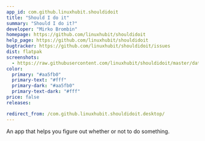 ```yaml
---
app_id: com.github.linuxhubit.shouldidoit
title: "Should I do it"
summary: "Should I do it?"
developer: "Mirko Brombin"
homepage: https://github.com/linuxhubit/shouldidoit
help_page: https://github.com/linuxhubit/shouldidoit
bugtracker: https://github.com/linuxhubit/shouldidoit/issues
dist: flatpak
screenshots:
  - https://raw.githubusercontent.com/linuxhubit/shouldidoit/master/data/screenshot-1.png
color:
  primary: "#aa5fb0"
  primary-text: "#fff"
  primary-dark: "#aa5fb0"
  primary-text-dark: "#fff"
price: false
releases:

redirect_from: /com.github.linuxhubit.shouldidoit.desktop/
---
```


<p>An app that helps you figure out whether or not to do something.</p>